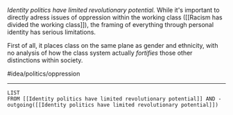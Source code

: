 *Identity politics have limited revolutionary potential.* While it's important to directly adress issues of oppression within the working class ([[Racism has divided the working class]]), the framing of everything through personal identity has serious limitations. 

First of all, it places class on the same plane as gender and ethnicity, with no analysis of how the class system actually *fortifies* those other distinctions within society. 

#idea/politics/oppression 

---
```dataview
LIST
FROM [[Identity politics have limited revolutionary potential]] AND -outgoing([[Identity politics have limited revolutionary potential]])
```